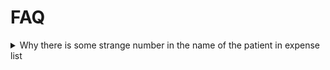 # FAQ

<details>

<summary>Why there is some strange number in the name of the patient in expense list</summary>

If there is strange number at the end that means that there is ref in the User that was populated but since the base in anonymized the ref became a strange number

</details>

